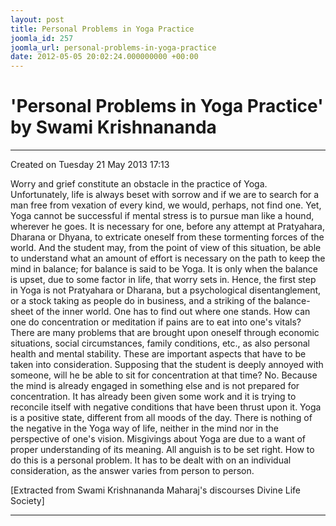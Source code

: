 ```yaml
---
layout: post
title: Personal Problems in Yoga Practice
joomla_id: 257
joomla_url: personal-problems-in-yoga-practice
date: 2012-05-05 20:02:24.000000000 +00:00
---
```

  

# 'Personal Problems in Yoga Practice' by Swami Krishnananda

* * *  


Created on Tuesday 21 May 2013 17:13

Worry and grief constitute an obstacle in the practice of Yoga. Unfortunately, life is always beset with sorrow and if we are to search for a man free from vexation of every kind, we would, perhaps, not find one. Yet, Yoga cannot be successful if mental stress is to pursue man like a hound, wherever he goes. It is necessary for one, before any attempt at Pratyahara, Dharana or Dhyana, to extricate oneself from these tormenting forces of the world. And the student may, from the point of view of this situation, be able to understand what an amount of effort is necessary on the path to keep the mind in balance; for balance is said to be Yoga. It is only when the balance is upset, due to some factor in life, that worry sets in. Hence, the first step in Yoga is not Pratyahara or Dharana, but a psychological disentanglement, or a stock taking as people do in business, and a striking of the balance-sheet of the inner world. One has to find out where one stands. How can one do concentration or meditation if pains are to eat into one's vitals? There are many problems that are brought upon oneself through economic situations, social circumstances, family conditions, etc., as also personal health and mental stability. These are important aspects that have to be taken into consideration. Supposing that the student is deeply annoyed with someone, will he be able to sit for concentration at that time? No. Because the mind is already engaged in something else and is not prepared for concentration. It has already been given some work and it is trying to reconcile itself with negative conditions that have been thrust upon it. Yoga is a positive state, different from all moods of the day. There is nothing of the negative in the Yoga way of life, neither in the mind nor in the perspective of one's vision. Misgivings about Yoga are due to a want of proper understanding of its meaning. All anguish is to be set right. How to do this is a personal problem. It has to be dealt with on an individual consideration, as the answer varies from person to person.


[Extracted from Swami Krishnananda Maharaj's discourses Divine Life Society]

* * *

  
